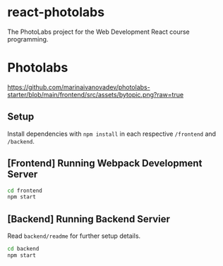 # react-photolabs
The PhotoLabs project for the Web Development React course programming.

# Photolabs
https://github.com/marinaivanovadev/photolabs-starter/blob/main/frontend/src/assets/bytopic.png?raw=true

## Setup

Install dependencies with `npm install` in each respective `/frontend` and `/backend`.

## [Frontend] Running Webpack Development Server

```sh
cd frontend
npm start
```

## [Backend] Running Backend Servier

Read `backend/readme` for further setup details.

```sh
cd backend
npm start
```
